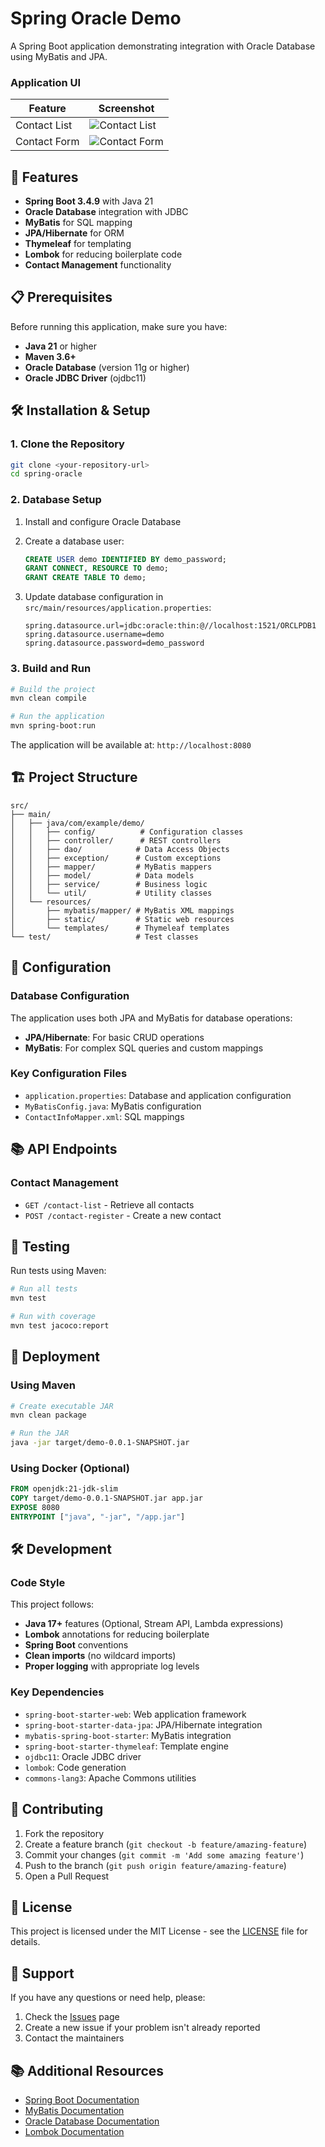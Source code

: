# Spring Oracle Demo

A Spring Boot application demonstrating integration with Oracle Database using MyBatis and JPA.
### Application UI

| Feature | Screenshot |
|---------|------------|
| Contact List | ![Contact List](docs/images/contact-list.png) |
| Contact Form | ![Contact Form](docs/images/contact-register-form.png) |
## 🚀 Features

- **Spring Boot 3.4.9** with Java 21
- **Oracle Database** integration with JDBC
- **MyBatis** for SQL mapping
- **JPA/Hibernate** for ORM
- **Thymeleaf** for templating
- **Lombok** for reducing boilerplate code
- **Contact Management** functionality

## 📋 Prerequisites

Before running this application, make sure you have:

- **Java 21** or higher
- **Maven 3.6+**
- **Oracle Database** (version 11g or higher)
- **Oracle JDBC Driver** (ojdbc11)

## 🛠️ Installation & Setup

### 1. Clone the Repository

```bash
git clone <your-repository-url>
cd spring-oracle
```

### 2. Database Setup

1. Install and configure Oracle Database
2. Create a database user:
   ```sql
   CREATE USER demo IDENTIFIED BY demo_password;
   GRANT CONNECT, RESOURCE TO demo;
   GRANT CREATE TABLE TO demo;
   ```

3. Update database configuration in `src/main/resources/application.properties`:
   ```properties
   spring.datasource.url=jdbc:oracle:thin:@//localhost:1521/ORCLPDB1
   spring.datasource.username=demo
   spring.datasource.password=demo_password
   ```

### 3. Build and Run

```bash
# Build the project
mvn clean compile

# Run the application
mvn spring-boot:run
```

The application will be available at: `http://localhost:8080`

## 🏗️ Project Structure

```
src/
├── main/
│   ├── java/com/example/demo/
│   │   ├── config/          # Configuration classes
│   │   ├── controller/      # REST controllers
│   │   ├── dao/            # Data Access Objects
│   │   ├── exception/      # Custom exceptions
│   │   ├── mapper/         # MyBatis mappers
│   │   ├── model/          # Data models
│   │   ├── service/        # Business logic
│   │   └── util/           # Utility classes
│   └── resources/
│       ├── mybatis/mapper/ # MyBatis XML mappings
│       ├── static/         # Static web resources
│       └── templates/      # Thymeleaf templates
└── test/                   # Test classes
```

## 🔧 Configuration

### Database Configuration

The application uses both JPA and MyBatis for database operations:

- **JPA/Hibernate**: For basic CRUD operations
- **MyBatis**: For complex SQL queries and custom mappings

### Key Configuration Files

- `application.properties`: Database and application configuration
- `MyBatisConfig.java`: MyBatis configuration
- `ContactInfoMapper.xml`: SQL mappings

## 📚 API Endpoints

### Contact Management

- `GET /contact-list` - Retrieve all contacts
- `POST /contact-register` - Create a new contact

## 🧪 Testing

Run tests using Maven:

```bash
# Run all tests
mvn test

# Run with coverage
mvn test jacoco:report
```

## 🚀 Deployment

### Using Maven

```bash
# Create executable JAR
mvn clean package

# Run the JAR
java -jar target/demo-0.0.1-SNAPSHOT.jar
```

### Using Docker (Optional)

```dockerfile
FROM openjdk:21-jdk-slim
COPY target/demo-0.0.1-SNAPSHOT.jar app.jar
EXPOSE 8080
ENTRYPOINT ["java", "-jar", "/app.jar"]
```

## 🛠️ Development

### Code Style

This project follows:
- **Java 17+** features (Optional, Stream API, Lambda expressions)
- **Lombok** annotations for reducing boilerplate
- **Spring Boot** conventions
- **Clean imports** (no wildcard imports)
- **Proper logging** with appropriate log levels

### Key Dependencies

- `spring-boot-starter-web`: Web application framework
- `spring-boot-starter-data-jpa`: JPA/Hibernate integration
- `mybatis-spring-boot-starter`: MyBatis integration
- `spring-boot-starter-thymeleaf`: Template engine
- `ojdbc11`: Oracle JDBC driver
- `lombok`: Code generation
- `commons-lang3`: Apache Commons utilities

## 📝 Contributing

1. Fork the repository
2. Create a feature branch (`git checkout -b feature/amazing-feature`)
3. Commit your changes (`git commit -m 'Add some amazing feature'`)
4. Push to the branch (`git push origin feature/amazing-feature`)
5. Open a Pull Request

## 📄 License

This project is licensed under the MIT License - see the [LICENSE](LICENSE) file for details.

## 🤝 Support

If you have any questions or need help, please:

1. Check the [Issues](https://github.com/your-username/spring-oracle/issues) page
2. Create a new issue if your problem isn't already reported
3. Contact the maintainers

## 📚 Additional Resources

- [Spring Boot Documentation](https://docs.spring.io/spring-boot/docs/current/reference/htmlsingle/)
- [MyBatis Documentation](https://mybatis.org/mybatis-3/)
- [Oracle Database Documentation](https://docs.oracle.com/en/database/)
- [Lombok Documentation](https://projectlombok.org/features/all)
